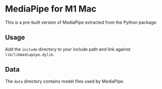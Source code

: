 # MediaPipe for M1 Mac

This is a pre-built version of MediaPipe extracted from the Python package.

## Usage

Add the `include` directory to your include path and link against `lib/libmediapipe.dylib`.

## Data

The `data` directory contains model files used by MediaPipe.
